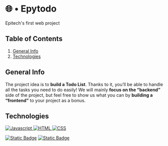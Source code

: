 # 🌐 • Epytodo

Epitech's first web project

## Table of Contents

1. [General Info](#general-info)
2. [Technologies](#technologies)

## General Info

The project idea is to **build a Todo List**. Thanks to it, you’ll be able to handle all the tasks you need to do
easily! We will mainly **focus on the “backend”** side of the project, but feel free to show us what you can by
**building a “frontend”** to your project as a bonus.


## Technologies


[![Javascript](https://img.shields.io/badge/Javascript-Dvaking?style=for-the-badge&color=yellow&link=https%3A%2F%2Fdeveloper.mozilla.org%2Ffr%2Fdocs%2FWeb%2FJavaScript)
](https://developer.mozilla.org/fr/docs/Web/JavaScript) [![HTML](https://img.shields.io/badge/HTML-Dvaking?style=for-the-badge&color=red&link=https%3A%2F%2Fdeveloper.mozilla.org%2Ffr%2Fdocs%2FWeb%2FHTML)
](https://developer.mozilla.org/fr/docs/Web/HTML)[![CSS](https://img.shields.io/badge/CSS-Dvaking?style=for-the-badge&color=blue&link=https%3A%2F%2Fdeveloper.mozilla.org%2Ffr%2Fdocs%2FWeb%2FCSS)](https://developer.mozilla.org/fr/docs/Web/CSS)

[![Static Badge](https://img.shields.io/badge/MariaDB-Dvaking?style=for-the-badge&color=brown&cacheSeconds=https%3A%2F%2Fmariadb.org%2Fdocumentation%2F)](https://mariadb.org/documentation/) [![Static Badge](https://img.shields.io/badge/NodeJs-Dvaking?style=for-the-badge&color=light%20green&cacheSeconds=https%3A%2F%2Fnodejs.org%2Ffr%2Fdocs)](https://nodejs.org/fr/docs)

